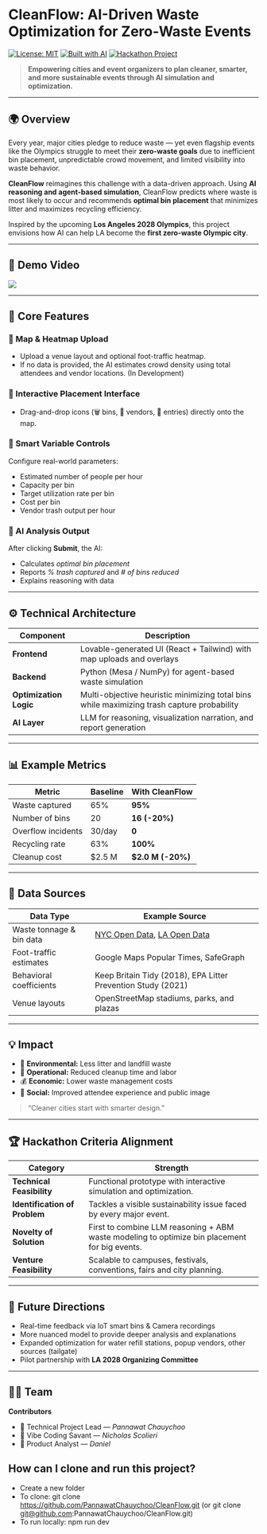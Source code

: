 # CleanFlow: AI-Driven Waste Optimization for Zero-Waste Events

[![License: MIT](https://img.shields.io/badge/License-MIT-yellow.svg)](LICENSE)
[![Built with AI](https://img.shields.io/badge/Built%20with-AI-blueviolet)]()
[![Hackathon Project](https://img.shields.io/badge/Category-Social%20Good-green)]()

> **Empowering cities and event organizers to plan cleaner, smarter, and more sustainable events through AI simulation and optimization.**

---
## 🌍 Overview

Every year, major cities pledge to reduce waste — yet even flagship events like the Olympics struggle to meet their **zero-waste goals** due to inefficient bin placement, unpredictable crowd movement, and limited visibility into waste behavior.

**CleanFlow** reimagines this challenge with a data-driven approach. Using **AI reasoning and agent-based simulation**, CleanFlow predicts where waste is most likely to occur and recommends **optimal bin placement** that minimizes litter and maximizes recycling efficiency.

Inspired by the upcoming **Los Angeles 2028 Olympics**, this project envisions how AI can help LA become the **first zero-waste Olympic city**.

---
## 🎥 Demo Video

<div>
    <a href="https://www.loom.com/share/200a8636453e4f4897ff3a885d6033cd">
    </a>
    <a href="https://www.loom.com/share/200a8636453e4f4897ff3a885d6033cd">
      <img style="max-width:300px;" src="https://cdn.loom.com/sessions/thumbnails/200a8636453e4f4897ff3a885d6033cd-6ab63ca266ae9633-full-play.gif">
    </a>
  </div>

---
## 🧠 Core Features

### 🔹 Map & Heatmap Upload
- Upload a venue layout and optional foot-traffic heatmap.
- If no data is provided, the AI estimates crowd density using total attendees and vendor locations. (In Development)

### 🔹 Interactive Placement Interface
- Drag-and-drop icons (🗑️ bins, 🏪 vendors, 🚪 entries) directly onto the map.

### 🔹 Smart Variable Controls
Configure real-world parameters:
- Estimated number of people per hour
- Capacity per bin
- Target utilization rate per bin
- Cost per bin  
- Vendor trash output per hour

### 🔹 AI Analysis Output
After clicking **Submit**, the AI:
- Calculates *optimal bin placement*
- Reports *% trash captured* and *# of bins reduced*
- Explains reasoning with data 

---

## ⚙️ Technical Architecture

| Component | Description |
|------------|-------------|
| **Frontend** | Lovable-generated UI (React + Tailwind) with map uploads and overlays |
| **Backend** | Python (Mesa / NumPy) for agent-based waste simulation |
| **Optimization Logic** | Multi-objective heuristic minimizing total bins while maximizing trash capture probability |
| **AI Layer** | LLM for reasoning, visualization narration, and report generation |

---

## 📊 Example Metrics

| Metric | Baseline | With CleanFlow |
|--------|-----------|----------------|
| Waste captured | 65% | **95%** |
| Number of bins | 20 | **16 (-20%)** |
| Overflow incidents | 30/day | **0** |
| Recycling rate | 63% | **100%** |
| Cleanup cost | \$2.5 M | **\$2.0 M (-20%)** |

---

## 🧩 Data Sources

| Data Type | Example Source |
|------------|----------------|
| Waste tonnage & bin data | [NYC Open Data](https://data.cityofnewyork.us), [LA Open Data](https://data.lacity.org) |
| Foot-traffic estimates | Google Maps Popular Times, SafeGraph |
| Behavioral coefficients | Keep Britain Tidy (2018), EPA Litter Prevention Study (2021) |
| Venue layouts | OpenStreetMap stadiums, parks, and plazas |
---

## 💡 Impact

- 🌱 **Environmental:** Less litter and landfill waste  
- 🧹 **Operational:** Reduced cleanup time and labor  
- 💰 **Economic:** Lower waste management costs  
- 💬 **Social:** Improved attendee experience and public image  

> “Cleaner cities start with smarter design.”

---

## 🏆 Hackathon Criteria Alignment

| Category | Strength |
|-----------|-----------|
| **Technical Feasibility** | Functional prototype with interactive simulation and optimization. |
| **Identification of Problem** | Tackles a visible sustainability issue faced by every major event. |
| **Novelty of Solution** | First to combine LLM reasoning + ABM waste modeling to optimize bin placement for big events. |
| **Venture Feasibility** | Scalable to campuses, festivals, conventions, fairs and city planning. |

---

## 🚀 Future Directions

- Real-time feedback via IoT smart bins & Camera recordings
- More nuanced model to provide deeper analysis and explanations
- Expanded optimization for water refill stations, popup vendors, other sources (tailgate)
- Pilot partnership with **LA 2028 Organizing Committee**

---

## 🧑‍💻 Team
**Contributors**
- 🧭 Technical Project Lead — *Pannawat Chauychoo*  
- 🤖 Vibe Coding Savant  — *Nicholas Scolieri*  
- 🎨 Product Analyst — *Daniel*  



## How can I clone and run this project?

- Create a new folder
- To clone: git clone https://github.com/PannawatChauychoo/CleanFlow.git (or git clone git@github.com:PannawatChauychoo/CleanFlow.git)
- To run locally: npm run dev
